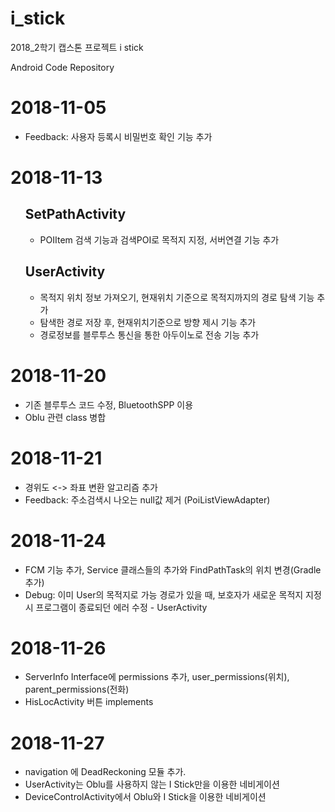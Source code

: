 # i_stick
2018_2학기 캡스톤 프로젝트 i stick

Android Code Repository

<h1>2018-11-05</h1>
<ul>
  <li>Feedback: 사용자 등록시 비밀번호 확인 기능 추가</li>
</ul>

<h1>2018-11-13</h1>
<ul>
  <h2>SetPathActivity</h2>
  <ul>
    <li>POIItem 검색 기능과 검색POI로 목적지 지정, 서버연결 기능 추가</li>
  </ul>
  <h2>UserActivity</h2>
  <ul>
    <li>목적지 위치 정보 가져오기, 현재위치 기준으로 목적지까지의 경로 탐색 기능 추가</li>
    <li>탐색한 경로 저장 후, 현재위치기준으로 방향 제시 기능 추가</li>
    <li>경로정보를 블루투스 통신을 통한 아두이노로 전송 기능 추가</li>
  </ul>
</ul>

<h1>2018-11-20</h1>
<ul>
  <li>기존 블루투스 코드 수정, BluetoothSPP 이용</li>
  <li>Oblu 관련 class 병합</li>
</ul>

<h1>2018-11-21</h1>
<ul>
  <li>경위도 <-> 좌표 변환 알고리즘 추가</li>
  <li>Feedback: 주소검색시 나오는 null값 제거 (PoiListViewAdapter)</li>
</ul>

<h1>2018-11-24</h1>
<ul>
  <li>FCM 기능 추가, Service 클래스들의 추가와 FindPathTask의 위치 변경(Gradle추가)</li>
  <li>Debug: 이미 User의 목적지로 가능 경로가 있을 때, 보호자가 새로운 목적지 지정시 프로그램이 종료되던 에러 수정 - UserActivity</li>
</ul>

<h1>2018-11-26</h1>
<ul>
  <li>ServerInfo Interface에 permissions 추가, user_permissions(위치), parent_permissions(전화)</li>
  <li>HisLocActivity 버튼 implements</li>
</ul>

<h1>2018-11-27</h1>
<ul>
  <li>navigation 에 DeadReckoning 모듈 추가.</li>
  <li>UserActivity는 Oblu를 사용하지 않는 I Stick만을 이용한 네비게이션</li>
  <li>DeviceControlActivity에서 Oblu와 I Stick을 이용한 네비게이션</li>  
</ul>
